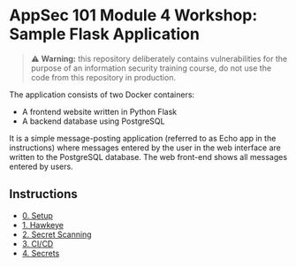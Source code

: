 # AppSec 101 Module 4 Workshop: Sample Flask Application


> :warning: **Warning:** this repository deliberately contains vulnerabilities for the purpose of an information security training course, do not use the code from this repository in production.

The application consists of two Docker containers:

- A frontend website written in Python Flask
- A backend database using PostgreSQL

It is a simple message-posting application  (referred to as Echo app in the instructions) where messages entered by the user in the web interface are written to the PostgreSQL database. The web front-end shows all messages entered by users.

## Instructions

- [0. Setup](instructions/00_setup.md)
- [1. Hawkeye](instructions/01_hawkeye.md)
- [2. Secret Scanning](instructions/02_secret_scanning.md)
- [3. CI/CD](instructions/03_cicd.md)
- [4. Secrets](instructions/04_secrets.md)
